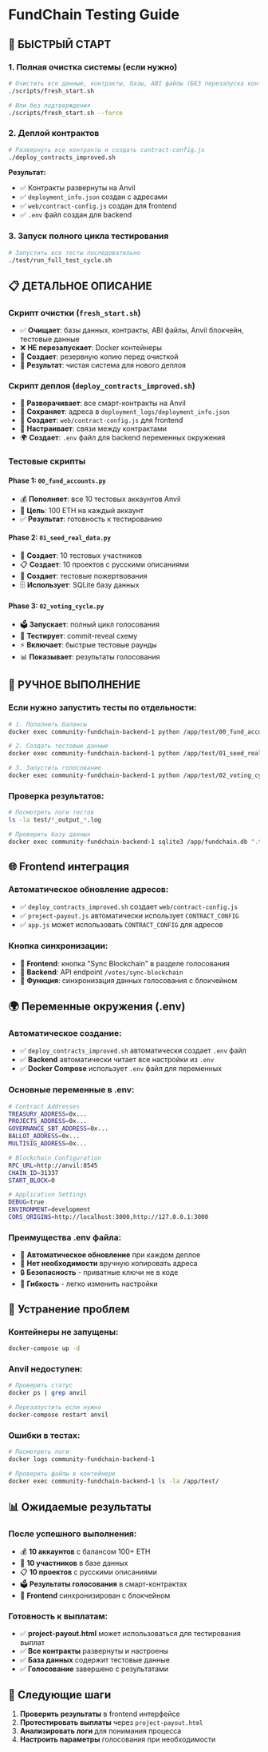 # FundChain Testing Guide

## 🚀 **БЫСТРЫЙ СТАРТ**

### **1. Полная очистка системы (если нужно)**
```bash
# Очистить все данные, контракты, базы, ABI файлы (БЕЗ перезапуска контейнеров)
./scripts/fresh_start.sh

# Или без подтверждения
./scripts/fresh_start.sh --force
```

### **2. Деплой контрактов**
```bash
# Развернуть все контракты и создать contract-config.js
./deploy_contracts_improved.sh
```

**Результат:**
- ✅ Контракты развернуты на Anvil
- ✅ `deployment_info.json` создан с адресами
- ✅ `web/contract-config.js` создан для frontend
- ✅ `.env` файл создан для backend

### **3. Запуск полного цикла тестирования**
```bash
# Запустить все тесты последовательно
./test/run_full_test_cycle.sh
```

## 📋 **ДЕТАЛЬНОЕ ОПИСАНИЕ**

### **Скрипт очистки (`fresh_start.sh`)**
- ✅ **Очищает**: базы данных, контракты, ABI файлы, Anvil блокчейн, тестовые данные
- ❌ **НЕ перезапускает**: Docker контейнеры
- 🔄 **Создает**: резервную копию перед очисткой
- 📁 **Результат**: чистая система для нового деплоя

### **Скрипт деплоя (`deploy_contracts_improved.sh`)**
- 🚀 **Разворачивает**: все смарт-контракты на Anvil
- 💾 **Сохраняет**: адреса в `deployment_logs/deployment_info.json`
- 📝 **Создает**: `web/contract-config.js` для frontend
- 🔗 **Настраивает**: связи между контрактами
- 🌍 **Создает**: `.env` файл для backend переменных окружения

### **Тестовые скрипты**

#### **Phase 1: `00_fund_accounts.py`**
- 💰 **Пополняет**: все 10 тестовых аккаунтов Anvil
- 🎯 **Цель**: 100 ETH на каждый аккаунт
- ✅ **Результат**: готовность к тестированию

#### **Phase 2: `01_seed_real_data.py`**
- 👥 **Создает**: 10 тестовых участников
- 📋 **Создает**: 10 проектов с русскими описаниями
- 💸 **Создает**: тестовые пожертвования
- 🗄️ **Использует**: SQLite базу данных

#### **Phase 3: `02_voting_cycle.py`**
- 🗳️ **Запускает**: полный цикл голосования
- 🔐 **Тестирует**: commit-reveal схему
- ⚡ **Включает**: быстрые тестовые раунды
- 📊 **Показывает**: результаты голосования

## 🔧 **РУЧНОЕ ВЫПОЛНЕНИЕ**

### **Если нужно запустить тесты по отдельности:**

```bash
# 1. Пополнить балансы
docker exec community-fundchain-backend-1 python /app/test/00_fund_accounts.py

# 2. Создать тестовые данные
docker exec community-fundchain-backend-1 python /app/test/01_seed_real_data.py

# 3. Запустить голосование
docker exec community-fundchain-backend-1 python /app/test/02_voting_cycle.py
```

### **Проверка результатов:**
```bash
# Посмотреть логи тестов
ls -la test/*_output_*.log

# Проверить базу данных
docker exec community-fundchain-backend-1 sqlite3 /app/fundchain.db ".tables"
```

## 🌐 **Frontend интеграция**

### **Автоматическое обновление адресов:**
- ✅ `deploy_contracts_improved.sh` создает `web/contract-config.js`
- ✅ `project-payout.js` автоматически использует `CONTRACT_CONFIG`
- ✅ `app.js` может использовать `CONTRACT_CONFIG` для адресов

### **Кнопка синхронизации:**
- 🔄 **Frontend**: кнопка "Sync Blockchain" в разделе голосования
- 📡 **Backend**: API endpoint `/votes/sync-blockchain`
- 🔗 **Функция**: синхронизация данных голосования с блокчейном

## 🌍 **Переменные окружения (.env)**

### **Автоматическое создание:**
- ✅ `deploy_contracts_improved.sh` автоматически создает `.env` файл
- ✅ **Backend** автоматически читает все настройки из `.env`
- ✅ **Docker Compose** использует `.env` файл для переменных

### **Основные переменные в .env:**
```bash
# Contract Addresses
TREASURY_ADDRESS=0x...
PROJECTS_ADDRESS=0x...
GOVERNANCE_SBT_ADDRESS=0x...
BALLOT_ADDRESS=0x...
MULTISIG_ADDRESS=0x...

# Blockchain Configuration
RPC_URL=http://anvil:8545
CHAIN_ID=31337
START_BLOCK=0

# Application Settings
DEBUG=true
ENVIRONMENT=development
CORS_ORIGINS=http://localhost:3000,http://127.0.0.1:3000
```

### **Преимущества .env файла:**
- 🔄 **Автоматическое обновление** при каждом деплое
- 🚀 **Нет необходимости** вручную копировать адреса
- 🔒 **Безопасность** - приватные ключи не в коде
- 📱 **Гибкость** - легко изменить настройки

## 🚨 **Устранение проблем**

### **Контейнеры не запущены:**
```bash
docker-compose up -d
```

### **Anvil недоступен:**
```bash
# Проверить статус
docker ps | grep anvil

# Перезапустить если нужно
docker-compose restart anvil
```

### **Ошибки в тестах:**
```bash
# Посмотреть логи
docker logs community-fundchain-backend-1

# Проверить файлы в контейнере
docker exec community-fundchain-backend-1 ls -la /app/test/
```

## 📊 **Ожидаемые результаты**

### **После успешного выполнения:**
- 💰 **10 аккаунтов** с балансом 100+ ETH
- 👥 **10 участников** в базе данных
- 📋 **10 проектов** с русскими описаниями
- 🗳️ **Результаты голосования** в смарт-контрактах
- 🔄 **Frontend** синхронизирован с блокчейном

### **Готовность к выплатам:**
- ✅ **project-payout.html** может использоваться для тестирования выплат
- ✅ **Все контракты** развернуты и настроены
- ✅ **База данных** содержит тестовые данные
- ✅ **Голосование** завершено с результатами

## 🎯 **Следующие шаги**

1. **Проверить результаты** в frontend интерфейсе
2. **Протестировать выплаты** через `project-payout.html`
3. **Анализировать логи** для понимания процесса
4. **Настроить параметры** голосования при необходимости
